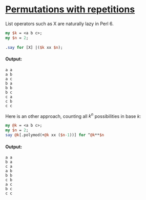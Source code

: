 [1]: http://rosettacode.org/wiki/Permutations_with_repetitions

# [Permutations with repetitions][1]

List operators such as X are naturally lazy in Perl 6.

```perl
my $k = <a b c>;
my $n = 2;
 
.say for [X] |($k xx $n);
```

#### Output:
```
a a
a b
a c
b a
b b
b c
c a
c b
c c
```


Here is an other approach, counting all <span class="texhtml" dir="ltr">_k_<sup>_n_</sup></span> possibilities in base <span class="texhtml" dir="ltr">_k_</span>:

```perl
my @k = <a b c>;
my $n = 2;
say @k[.polymod(+@k xx ($n-1))] for ^@k**$n
```

#### Output:
```
a a
b a
c a
a b
b b
c b
a c
b c
c c
```